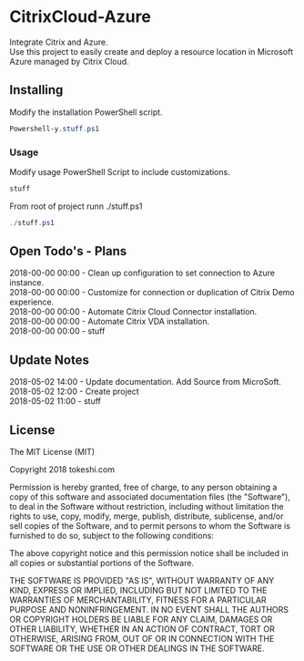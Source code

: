 # CitrixCloud-Azure
Integrate Citrix and Azure.<br>
Use this project to easily create and deploy a resource location in Microsoft Azure managed by Citrix Cloud.<br>

## Installing
Modify the installation PowerShell script.
```PowerShell
Powershell-y.stuff.ps1
```

### Usage
Modify usage PowerShell Script to include customizations.
```PowerShell
stuff
```
From root of project runn ./stuff.ps1
```PowerShell
./stuff.ps1
```

## Open Todo's - Plans
2018-00-00 00:00 - Clean up configuration to set connection to Azure instance.<br>
2018-00-00 00:00 - Customize for connection or duplication of Citrix Demo experience.<br>
2018-00-00 00:00 - Automate Citrix Cloud Connector installation.<br>
2018-00-00 00:00 - Automate Citrix VDA installation.<br>
2018-00-00 00:00 - stuff<br>

## Update Notes
2018-05-02 14:00 - Update documentation.  Add Source from MicroSoft.<br>
2018-05-02 12:00 - Create project<br>
2018-05-02 11:00 - stuff<br>

## License

The MIT License (MIT)

Copyright 2018 tokeshi.com

Permission is hereby granted, free of charge, to any person obtaining a copy
of this software and associated documentation files (the "Software"), to deal
in the Software without restriction, including without limitation the rights
to use, copy, modify, merge, publish, distribute, sublicense, and/or sell
copies of the Software, and to permit persons to whom the Software is
furnished to do so, subject to the following conditions:

The above copyright notice and this permission notice shall be included in
all copies or substantial portions of the Software.

THE SOFTWARE IS PROVIDED "AS IS", WITHOUT WARRANTY OF ANY KIND, EXPRESS OR
IMPLIED, INCLUDING BUT NOT LIMITED TO THE WARRANTIES OF MERCHANTABILITY,
FITNESS FOR A PARTICULAR PURPOSE AND NONINFRINGEMENT. IN NO EVENT SHALL THE
AUTHORS OR COPYRIGHT HOLDERS BE LIABLE FOR ANY CLAIM, DAMAGES OR OTHER
LIABILITY, WHETHER IN AN ACTION OF CONTRACT, TORT OR OTHERWISE, ARISING FROM,
OUT OF OR IN CONNECTION WITH THE SOFTWARE OR THE USE OR OTHER DEALINGS IN
THE SOFTWARE.

